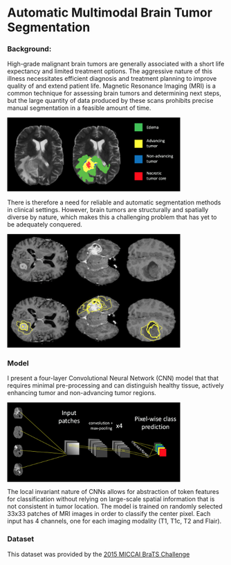 # Automatic Multimodal Brain Tumor Segmentation

### Background:

High-grade malignant brain tumors are generally associated with a short life expectancy and limited treatment options. The aggressive nature of this illness necessitates efficient diagnosis and treatment planning to improve quality of and extend patient life. Magnetic Resonance Imaging (MRI) is a common technique for assessing brain tumors and determining next steps, but the large quantity of data produced by these scans prohibits precise manual segmentation in a feasible amount of time.

<img alt="Example of tumor segmentation overlay on T2" src="images/segmented_slice.png" width='400'>

There is therefore a need for reliable and automatic segmentation methods in clinical settings. However, brain tumors are structurally and spatially diverse by nature, which makes this a challenging problem that has yet to be adequately conquered.

<img alt="Diversity of tumor size, shape and location" src="images/tumor_diversity.png" width='400'>


### Model

I present a four-layer Convolutional Neural Network (CNN) model that that requires minimal pre-processing and can distinguish healthy tissue, actively enhancing tumor and non-advancing tumor regions.

<img align='center' alt="Basic ConvNet model architecture" src="images/model_architecture.png" width=400>

 The local invariant nature of CNNs allows for abstraction of token features for classification without relying on large-scale spatial information that is not consistent in tumor location. The model is trained on randomly selected 33x33 patches of MRI images in order to classify the center pixel. Each input has 4 channels, one for each imaging modality (T1, T1c, T2 and Flair).


### Dataset

This dataset was provided by the [2015 MICCAI BraTS Challenge](http://www.braintumorsegmentation.org)
